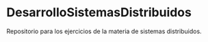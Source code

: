 # DesarrolloSistemasDistribuidos
Repositorio para los ejercicios de la materia de sistemas distribuidos.
